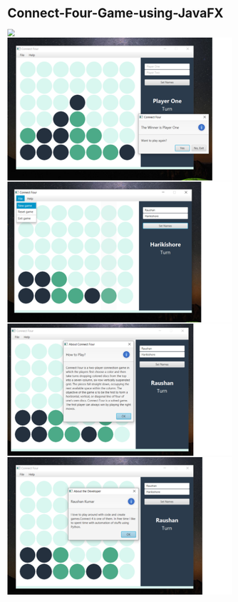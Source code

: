 # Connect-Four-Game-using-JavaFX

<img src ="screenshots\image1.png">
<img src ="screenshots\image2.png">
<img src ="screenshots\image3.png">
<img src ="screenshots\image4.png">
<img src ="screenshots\image5.png">
